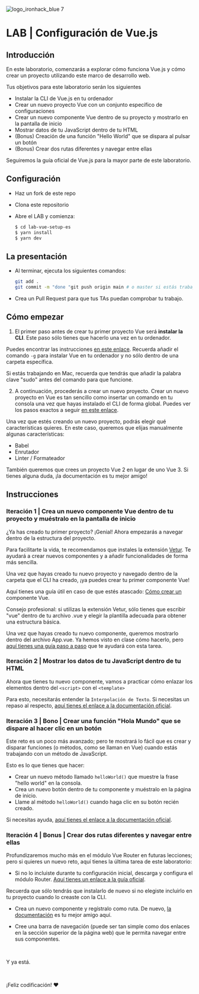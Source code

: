 ![logo_ironhack_blue 7](https://user-images.githubusercontent.com/23629340/40541063-a07a0a8a-601a-11e8-91b5-2f13e4e6b441.png)

# LAB | Configuración de Vue.js

## Introducción

En este laboratorio, comenzarás a explorar cómo funciona Vue.js y cómo crear un proyecto utilizando este marco de desarrollo web.

Tus objetivos para este laboratorio serán los siguientes

- Instalar la CLI de Vue.js en tu ordenador
- Crear un nuevo proyecto Vue con un conjunto específico de configuraciones
- Crear un nuevo componente Vue dentro de su proyecto y mostrarlo en la pantalla de inicio
- Mostrar datos de tu JavaScript dentro de tu HTML
- (Bonus) Creación de una función "Hello World" que se dispara al pulsar un botón
- (Bonus) Crear dos rutas diferentes y navegar entre ellas

Seguiremos la guía oficial de Vue.js para la mayor parte de este laboratorio.

## Configuración

- Haz un fork de este repo
- Clona este repositorio
- Abre el LAB y comienza:


  ```bash
  $ cd lab-vue-setup-es
  $ yarn install
  $ yarn dev
  ```

## La presentación

- Al terminar, ejecuta los siguientes comandos:

  ```bash
  git add .
  git commit -m "done "git push origin main # o master si estás trabajando desde un master
  ```

- Crea un Pull Request para que tus TAs puedan comprobar tu trabajo.

## Cómo empezar

<!-- Installing the CLI -->

1. El primer paso antes de crear tu primer proyecto Vue será **instalar la CLI**. Este paso sólo tienes que hacerlo una vez en tu ordenador.

Puedes encontrar las instrucciones [en este enlace](https://cli.vuejs.org/guide/installation.html). Recuerda añadir el comando `-g` para instalar Vue en tu ordenador y no sólo dentro de una carpeta específica.

Si estás trabajando en Mac, recuerda que tendrás que añadir la palabra clave "sudo" antes del comando para que funcione.

<!-- ## Create a new Vue project -->

2. A continuación, procederás a crear un nuevo proyecto. Crear un nuevo proyecto en Vue es tan sencillo como insertar un comando en tu consola una vez que hayas instalado el CLI de forma global. Puedes ver los pasos exactos a seguir [en este enlace](https://cli.vuejs.org/guide/installation.html).

Una vez que estés creando un nuevo proyecto, podrás elegir qué características quieres. En este caso, queremos que elijas manualmente algunas características:

- Babel
- Enrutador
- Linter / Formateador

También queremos que crees un proyecto Vue 2 en lugar de uno Vue 3. Si tienes alguna duda, ¡la documentación es tu mejor amigo!

## Instrucciones

### Iteración 1 | Crea un nuevo componente Vue dentro de tu proyecto y muéstralo en la pantalla de inicio

¿Ya has creado tu primer proyecto? ¡Genial! Ahora empezarás a navegar dentro de la estructura del proyecto.

Para facilitarte la vida, te recomendamos que instales la extensión [Vetur](https://marketplace.visualstudio.com/items?itemName=octref.vetur). Te ayudará a crear nuevos componentes y a añadir funcionalidades de forma más sencilla.

Una vez que hayas creado tu nuevo proyecto y navegado dentro de la carpeta que el CLI ha creado, ¡ya puedes crear tu primer componente Vue!

Aquí tienes una guía útil en caso de que estés atascado: [Cómo crear un](https://developer.mozilla.org/en-US/docs/Learn/Tools_and_testing/Client-side_JavaScript_frameworks/Vue_first_component) componente Vue.

Consejo profesional: si utilizas la extensión Vetur, sólo tienes que escribir "vue" dentro de tu archivo .vue y elegir la plantilla adecuada para obtener una estructura básica.

Una vez que hayas creado tu nuevo componente, queremos mostrarlo dentro del archivo App.vue. Ya hemos visto en clase cómo hacerlo, pero [aquí tienes una guía paso a paso](https://flaviocopes.com/vue-import-component/) que te ayudará con esta tarea.

### Iteración 2 | Mostrar los datos de tu JavaScript dentro de tu HTML

Ahora que tienes tu nuevo componente, vamos a practicar cómo enlazar los elementos dentro del `<script>` con el `<template>`

Para esto, necesitarás entender la `Interpolación de Texto`. Si necesitas un repaso al respecto, [aquí tienes el enlace a la documentación oficial](https://vuejs.org/guide/essentials/template-syntax.html#text-interpolation).

### Iteración 3 | Bono | Crear una función "Hola Mundo" que se dispare al hacer clic en un botón

Este reto es un poco más avanzado; pero te mostrará lo fácil que es crear y disparar funciones (o métodos, como se llaman en Vue) cuando estás trabajando con un método de JavaScript.

Esto es lo que tienes que hacer:

- Crear un nuevo método llamado `helloWorld()` que muestre la frase "hello world" en la consola.
- Crea un nuevo botón dentro de tu componente y muéstralo en la página de inicio.
- Llame al método `helloWorld()` cuando haga clic en su botón recién creado.

Si necesitas ayuda, [aquí tienes el enlace a la documentación oficial](https://vuejs.org/guide/essentials/event-handling.html#inline-handlers).

### Iteración 4 | Bonus | Crear dos rutas diferentes y navegar entre ellas

Profundizaremos mucho más en el módulo Vue Router en futuras lecciones; pero si quieres un nuevo reto, aquí tienes la última tarea de este laboratorio:

- Si no lo incluiste durante tu configuración inicial, descarga y configura el módulo Router. [Aquí tienes un enlace a la guía oficial](https://github.com/vuejs/router).

Recuerda que sólo tendrás que instalarlo de nuevo si no elegiste incluirlo en tu proyecto cuando lo creaste con la CLI.

- Crea un nuevo componente y regístralo como ruta. De nuevo, [la documentación](https://router.vuejs.org/) es tu mejor amigo aquí.

- Cree una barra de navegación (puede ser tan simple como dos enlaces en la sección superior de la página web) que le permita navegar entre sus componentes.

<br/>

Y ya está.

<br/>

¡Feliz codificación! :heart:
